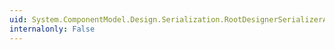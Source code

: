 ```yaml
---
uid: System.ComponentModel.Design.Serialization.RootDesignerSerializerAttribute.SerializerBaseTypeName
internalonly: False
---
```


